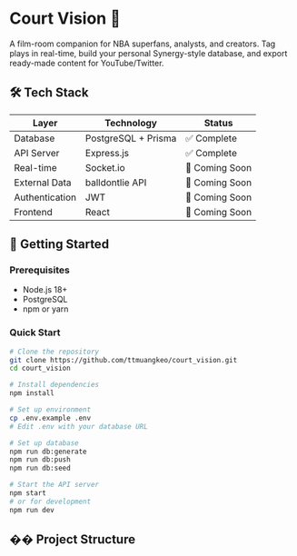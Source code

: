 # Court Vision 🏀

A film-room companion for NBA superfans, analysts, and creators. Tag plays in real-time, build your personal Synergy-style database, and export ready-made content for YouTube/Twitter.

## 🛠 Tech Stack

| Layer | Technology | Status |
|-------|------------|--------|
| Database | PostgreSQL + Prisma | ✅ Complete |
| API Server | Express.js | ✅ Complete |
| Real-time | Socket.io | 🔄 Coming Soon |
| External Data | balldontlie API | 🔄 Coming Soon |
| Authentication | JWT | 🔄 Coming Soon |
| Frontend | React | 🔄 Coming Soon |

## 🚀 Getting Started

### Prerequisites
- Node.js 18+
- PostgreSQL
- npm or yarn

### Quick Start
```bash
# Clone the repository
git clone https://github.com/ttmuangkeo/court_vision.git
cd court_vision

# Install dependencies
npm install

# Set up environment
cp .env.example .env
# Edit .env with your database URL

# Set up database
npm run db:generate
npm run db:push
npm run db:seed

# Start the API server
npm start
# or for development
npm run dev
```

## �� Project Structure